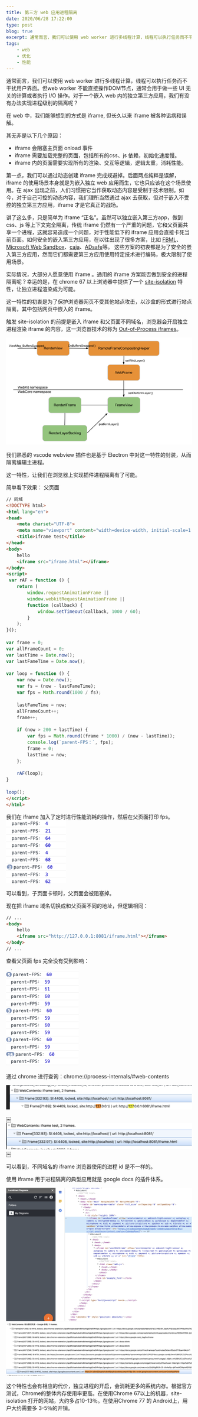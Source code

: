 ```yaml
---
title: 第三方 web 应用进程隔离
date: 2020/06/28 17:22:00
type: post
blog: true
excerpt: 通常而言，我们可以使用 web worker 进行多线程计算，线程可以执行任务而不干扰用户界面。但web worker 不能直接操作 dom 节点，通常会用于做一些 UI 无关的计算或者执行 I/O 操作。对于一个嵌入 web 内的独立第三方应用，我们有没有办法实现进程级别的隔离呢？
tags:
    - web
    - 优化
    - 性能
---
```


通常而言，我们可以使用 web worker 进行多线程计算，线程可以执行任务而不干扰用户界面。但web worker 不能直接操作DOM节点，通常会用于做一些 UI 无关的计算或者执行 I/O 操作。对于一个嵌入 web 内的独立第三方应用，我们有没有办法实现进程级别的隔离呢？

在 web 中，我们能够想到的方式是 iframe, 但长久以来 iframe 被各种诟病和误解。

其无非是以下几个原因：

 - iframe 会阻塞主页面 onload 事件
 - iframe 需要加载完整的页面，包括所有的css、js 依赖，初始化速度慢。
- iframe 内的页面需要实现所有的渲染、交互等逻辑，逻辑太重，消耗性能。

第一点，我们可以通过动态创建 iframe 完成规避掉。后面两点纯粹是误解，iframe 的使用场景本身就是为嵌入独立 web 应用而生，它也只应该在这个场景使用。在 ajax 出现之前，人们习惯把它当作获取动态内容是受制于技术限制。如今，对于自己可控的动态内容，我们理所当然通过 ajax 去获取，但对于嵌入不受控的独立第三方应用，iframe 才是它真正的战场。

讲了这么多，只是简单为 iframe “正名”。虽然可以独立嵌入第三方app，做到css、js 等上下文完全隔离，传统 iframe 仍然有一个严重的问题，它和父页面共享一个进程，这就容易造成一个问题，对于性能低下的 iframe 应用会直接卡死当前页面。如何安全的嵌入第三方应用，在以往出现了很多方案，比如 [FBML](https://www.facebook.com/notes/scube/facebook-fbml-tutorial-fbml-basics/472841963210/)、[Microsoft Web Sandbox](http://websandbox.livelabs.com/Default.aspx)、[caja](https://code.google.com/archive/p/google-caja/)、[ADsafe](https://www.crockford.com/adsafe/index.html)等。
这些方案的初衷都是为了安全的嵌入第三方应用，然而它们都需要第三方应用使用特定技术进行编码，极大限制了使用场景。

实际情况，大部分人愿意使用 iframe 。通用的 iframe 方案能否做到安全的进程隔离呢？幸运的是，在 chrome 67 以上浏览器中提供了一个 [site-isolation](https://www.chromium.org/Home/chromium-security/site-isolation) 特性，让独立进程渲染成为可能。

这一特性的初衷是为了保护浏览器网页不受其他站点攻击，以沙盒的形式进行站点隔离，其中包括网页中嵌入的 iframe。

触发 site-isolation 的前提是嵌入 iframe 和父页面不同域名，浏览器会开启独立进程渲染 iframe 的内容，这一浏览器技术的称为 [Out-of-Process iframes](http://www.chromium.org/developers/design-documents/oop-iframes#TOC-Project-Resources)。

![enter image description here](../assets/img/1593329475_29_w1007_h580.png)

我们熟悉的 vscode webview 插件也是基于 Electron 中对这一特性的封装，从而隔离编辑主进程。

这一特性，让我们在浏览器上实现插件进程隔离有了可能。

简单看下效果：
父页面
``` html
// 同域
<!DOCTYPE html>
<html lang="en">
<head>
    <meta charset="UTF-8">
    <meta name="viewport" content="width=device-width, initial-scale=1.0">
    <title>iframe test</title>
</head>
<body>
    hello
    <iframe src="iframe.html"></iframe>
</body>
<script>
 var rAF = function () {
    return (
        window.requestAnimationFrame ||
        window.webkitRequestAnimationFrame ||
        function (callback) {
            window.setTimeout(callback, 1000 / 60);
        }
    );
}();
  
var frame = 0;
var allFrameCount = 0;
var lastTime = Date.now();
var lastFameTime = Date.now();
  
var loop = function () {
    var now = Date.now();
    var fs = (now - lastFameTime);
    var fps = Math.round(1000 / fs);
  
    lastFameTime = now;
    allFrameCount++;
    frame++;
  
    if (now > 200 + lastTime) {
        var fps = Math.round((frame * 1000) / (now - lastTime));
        console.log(`parent-FPS：`, fps);
        frame = 0;
        lastTime = now;
    };
  
    rAF(loop);
}
 
loop();
</script>
</html>
```
我们在 iframe 加入了定时进行性能消耗的操作，然后在父页面打印 fps。
![enter image description here](../assets/img/1593327071_69_w162_h170.png)

可以看到，子页面卡顿时，父页面会被阻塞掉。

现在把 iframe 域名切换成和父页面不同的地址，但逻辑相同：
``` html
// ... 
<body>
    hello
    <iframe src="http://127.0.0.1:8081/iframe.html"></iframe>
</body>
// ...
```
查看父页面 fps 完全没有受到影响：

![enter image description here](../assets/img/1593327168_7_w197_h262.png)

通过 chrome 进行查询：chrome://process-internals/#web-contents

![enter image description here](../assets/img/1593327551_14_w1430_h188.png)

￼![enter image description here](../assets/img/1593327561_92_w1380_h198.png)￼

可以看到，不同域名的 iframe 浏览器使用的进程 id 是不一样的。 

使用 iframe 用于进程隔离的典型应用就是 google docs 的插件体系。

![enter image description here](../assets/img/1593328515_15_w2260_h1624.png)
![enter image description here](../assets/img/1593328499_89_w2614_h748.png)


这个特性也会有相应的代价，独立进程的开启，会消耗更多的系统内存。根据官方测试，Chrome的整体内存使用率更高。在使用Chrome 67以上的机器，site-isolation 打开的网站，大约多占10-13％。在使用Chrome 77 的 Android上，用户大约需要多 3-5％的开销。





